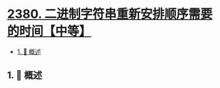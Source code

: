 # [2380. 二进制字符串重新安排顺序需要的时间【中等】](https://github.com/tnotesjs/TNotes.leetcode/tree/main/notes/2380.%20%E4%BA%8C%E8%BF%9B%E5%88%B6%E5%AD%97%E7%AC%A6%E4%B8%B2%E9%87%8D%E6%96%B0%E5%AE%89%E6%8E%92%E9%A1%BA%E5%BA%8F%E9%9C%80%E8%A6%81%E7%9A%84%E6%97%B6%E9%97%B4%E3%80%90%E4%B8%AD%E7%AD%89%E3%80%91)

<!-- region:toc -->

- [1. 📝 概述](#1--概述)

<!-- endregion:toc -->

## 1. 📝 概述
